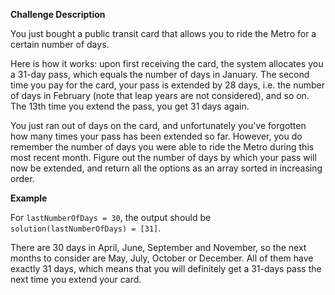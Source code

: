**Challenge Description**

You just bought a public transit card that allows you to ride the Metro for a certain number of days.

Here is how it works: upon first receiving the card, the system allocates you a 31-day pass, which equals the number of days in January. The second time you pay for the card, your pass is extended by 28 days, i.e. the number of days in February (note that leap years are not considered), and so on. The 13th time you extend the pass, you get 31 days again.

You just ran out of days on the card, and unfortunately you've forgotten how many times your pass has been extended so far. However, you do remember the number of days you were able to ride the Metro during this most recent month. Figure out the number of days by which your pass will now be extended, and return all the options as an array sorted in increasing order.

**Example**

For `lastNumberOfDays = 30`, the output should be `solution(lastNumberOfDays) = [31]`.

There are 30 days in April, June, September and November, so the next months to consider are May, July, October or December. All of them have exactly 31 days, which means that you will definitely get a 31-days pass the next time you extend your card.